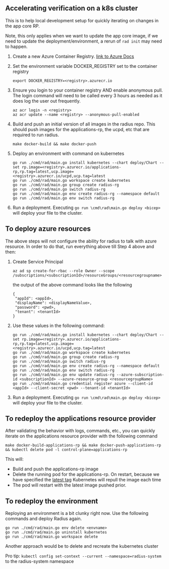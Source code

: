 ## Accelerating verification on a k8s cluster

This is to help local development setup for quickly iterating on changes in the app core RP. 

Note, this only applies when we want to update the app core image, if we need to update the deployment/environment, a rerun of `rad init` may need to happen.

1. Create a new Azure Container Registry. [link to Azure Docs](https://docs.microsoft.com/en-us/azure/container-registry/container-registry-get-started-portal?tabs=azure-cli)

1. Set the environment variable DOCKER_REGISTRY set to the container registry
    ```
    export DOCKER_REGISTRY=<registry>.azurecr.io
    ```
1. Ensure you login to your container registry AND enable anonymous pull. The login command will need to be called every 3 hours as needed as it does log the user out frequently.
    ```
    az acr login -n <registry>
    az acr update --name <registry> --anonymous-pull-enabled
    ```
1. Build and push an initial version of all images in the radius repo. This should push images for the applications-rp, the ucpd, etc that are required to run radius.
    ```
    make docker-build && make docker-push
    ```
1. Deploy an environment with command on kubernetes
    ```
    go run ./cmd/rad/main.go install kubernetes --chart deploy/Chart --set rp.image=<registry>.azurecr.io/applications-rp,rp.tag=latest,ucp.image=<registry>.azurecr.io/ucpd,ucp.tag=latest
    go run ./cmd/rad/main.go workspace create kubernetes
    go run ./cmd/rad/main.go group create radius-rg
    go run ./cmd/rad/main.go switch radius-rg
    go run ./cmd/rad/main.go env create radius-rg --namespace default
    go run ./cmd/rad/main.go env switch radius-rg
    ```
1. Run a deployment. Executing `go run \cmd\rad\main.go deploy <bicep>` will deploy your file to the cluster.

## To deploy azure resources
The above steps will not configure the ability for radius to talk with azure resource. In order to do that, run everything above till Step 4 above and then:

1. Create Service Principal
    ```
    az ad sp create-for-rbac --role Owner --scope /subscriptions/<subscriptionId>/resourceGroups/<resourcegroupname>
    ```
    the output of the above command looks like the following
    ```
    {
     "appId": <appId>,
     "displayName": <displayNameValue>,
     "password": <pwd>,
     "tenant": <tenantId>
    }
    ```
1. Use these values in the following command:
    ```
    go run ./cmd/rad/main.go install kubernetes --chart deploy/Chart --set rp.image=<registry>.azurecr.io/applications-rp,rp.tag=latest,ucp.image=<registry>.azurecr.io/ucpd,ucp.tag=latest
    go run ./cmd/rad/main.go workspace create kubernetes
    go run ./cmd/rad/main.go group create radius-rg
    go run ./cmd/rad/main.go switch radius-rg
    go run ./cmd/rad/main.go env create radius-rg --namespace default
    go run ./cmd/rad/main.go env switch radius-rg
    go run ./cmd/rad/main.go env update radius-rg --azure-subscription-id <subscriptionId> --azure-resource-group <resourcegroupName>
    go run ./cmd/rad/main.go credential register azure --client-id <appId> --client-secret <pwd> --tenant-id <tenantId>
    ```
1. Run a deployment. Executing `go run \cmd\rad\main.go deploy <bicep>` will deploy your file to the cluster.

## To redeploy the applications resource provider
  
After validating the behavior with logs, commands, etc., you can quickly iterate on the applications resource provider with the following command
```
make docker-build-applications-rp && make docker-push-applications-rp && kubectl delete pod -l control-plane=applications-rp
```

This will:
- Build and push the applications-rp image
- Delete the running pod for the applications-rp. On restart, because we have specified the [latest tag](https://kubernetes.io/docs/concepts/containers/images/#updating-images) Kubernetes will repull the image each time
- The pod will restart with the latest image pushed prior.

## To redeploy the environment

Reploying an environment is a bit clunky right now. Use the following commands and deploy Radius again.

```
go run ./cmd/rad/main.go env delete <envname>
go run ./cmd/rad/main.go uninstall kubernetes
go run ./cmd/rad/main.go workspace delete
```

Another approach would be to delete and recreate the kubernetes cluster

Pro tip: `kubectl config set-context --current --namespace=radius-system` to the radius-system namespace
